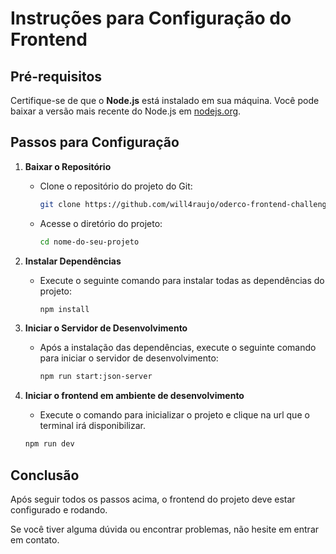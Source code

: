 # Instruções para Configuração do Frontend

## Pré-requisitos

Certifique-se de que o **Node.js** está instalado em sua máquina. Você pode baixar a versão mais recente do Node.js em [nodejs.org](https://nodejs.org/).

## Passos para Configuração

1. **Baixar o Repositório**
   - Clone o repositório do projeto do Git:
     ```bash
     git clone https://github.com/will4raujo/oderco-frontend-challenge.git
     ```
   - Acesse o diretório do projeto:
     ```bash
     cd nome-do-seu-projeto
     ```

2. **Instalar Dependências**
   - Execute o seguinte comando para instalar todas as dependências do projeto:
     ```bash
     npm install
     ```

3. **Iniciar o Servidor de Desenvolvimento**
   - Após a instalação das dependências, execute o seguinte comando para iniciar o servidor de desenvolvimento:
     ```bash
     npm run start:json-server
     ```
4. **Iniciar o frontend em ambiente de desenvolvimento**
   - Execute o comando para inicializar o projeto e clique na url que o terminal irá disponibilizar.
   ```bash
   npm run dev
   ```
## Conclusão

Após seguir todos os passos acima, o frontend do projeto deve estar configurado e rodando.

Se você tiver alguma dúvida ou encontrar problemas, não hesite em entrar em contato.